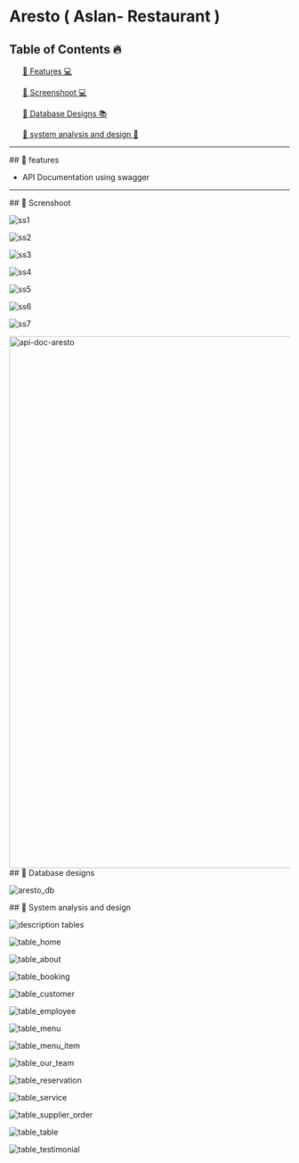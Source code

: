 # Aresto ( Aslan- Restaurant )

## Table of Contents 🔥

<div class="">

<ol>
<a href="#screenshoot">💠 Features 💻</a>
</ol>

<ol>
<a href="#screenshoot">💠 Screenshoot 💻</a>
</ol>

<ol>
<a href="#database">💠 Database Designs 📚</a>
</ol>

<ol>
<a href="#analysis">💠 system analysis and design 📂</a>
</ol>
</div>


<hr>

<div class="" id="features">
## 💠 features

- API Documentation using swagger

</div>

<hr>

<div class="" id="screenshoot">
## 💠 Screnshoot

![ss1](https://user-images.githubusercontent.com/116990574/235449384-26185aac-0fbc-474b-95a5-65a90b6104c1.png)

![ss2](https://user-images.githubusercontent.com/116990574/235449429-c0158d70-e295-4637-8ffa-808dde9257d7.png)

![ss3](https://user-images.githubusercontent.com/116990574/235449434-838a38ed-2704-4b5d-bd2c-9fd2b44802e5.png)

![ss4](https://user-images.githubusercontent.com/116990574/235449437-02317b69-c36b-4e24-897b-7f6aac6928ad.png)

![ss5](https://user-images.githubusercontent.com/116990574/235449449-d8cdc6a2-3ef3-4bf6-a8e6-a067b8b63770.png)

![ss6](https://user-images.githubusercontent.com/116990574/235449462-30ebfc31-10fc-4c97-b6e4-2c695b552b32.png)

![ss7](https://user-images.githubusercontent.com/116990574/235449482-e8e0c4a7-1e9f-40f5-9cc1-5b5074166a8e.png)


<img width="954" alt="api-doc-aresto" src="https://github.com/aslan-asilon31/aresto_laravel10_spatie/assets/116990574/3a45d63e-ae2e-4eb1-806e-6e9e56195138">


</div>

<div class="" id="database">
## 💠 Database designs

![aresto_db](https://github.com/aslan-asilon31/aresto_laravel10_spatie/assets/116990574/02075ff1-8730-4df3-9cf6-d2e216e0acda)

</div>

<div class="" id="analysis">
## 💠 System analysis and design

![description tables](https://user-images.githubusercontent.com/116990574/235449515-6aa5b782-1040-4e44-bfdd-e49ad1d62fd1.png)

![table_home](https://user-images.githubusercontent.com/116990574/235449671-8a07adc6-169d-47bf-bad4-33a39cd28d27.png)

![table_about](https://user-images.githubusercontent.com/116990574/235449609-d4615931-eff2-40c7-aebb-b19e2b5e8769.png)

![table_booking](https://user-images.githubusercontent.com/116990574/235449871-9eecb37b-6d96-4638-a4a0-33fecd46ac15.png)

![table_customer](https://user-images.githubusercontent.com/116990574/235449882-ad1e3971-4ca4-4b0e-ac12-994eb72ebaf5.png)

![table_employee](https://user-images.githubusercontent.com/116990574/235449891-4c2ff19e-900c-43da-a91a-cce2380f1a5a.png)

![table_menu](https://user-images.githubusercontent.com/116990574/235449903-afbfe46d-94b4-4178-b195-d4be23053053.png)

![table_menu_item](https://user-images.githubusercontent.com/116990574/235449925-b49b45e1-b6a2-452f-b0cf-92c9bbedaf78.png)

![table_our_team](https://user-images.githubusercontent.com/116990574/235449957-902782f9-aef7-4522-8a20-7bee2c53078f.png)

![table_reservation](https://user-images.githubusercontent.com/116990574/235449968-57f73710-9fb6-4c4f-baa3-82e576fe0f81.png)

![table_service](https://user-images.githubusercontent.com/116990574/235449976-c35e0ce5-6d32-4655-90bb-c829a606280a.png)

![table_supplier_order](https://user-images.githubusercontent.com/116990574/235449987-b8fbcd54-bf46-4cac-8d36-ce3bf0f2f937.png)

![table_table](https://user-images.githubusercontent.com/116990574/235450020-7f0ff4d6-4061-4b5f-a7fb-110be204c11f.png)

![table_testimonial](https://user-images.githubusercontent.com/116990574/235450117-3c64af8e-f3cf-416e-acd3-2b6461c3e152.png)


</div>






